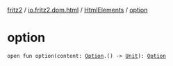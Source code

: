 [fritz2](../../index.md) / [io.fritz2.dom.html](../index.md) / [HtmlElements](index.md) / [option](./option.md)

# option

`open fun option(content: `[`Option`](../-option/index.md)`.() -> `[`Unit`](https://kotlinlang.org/api/latest/jvm/stdlib/kotlin/-unit/index.html)`): `[`Option`](../-option/index.md)